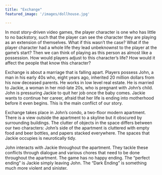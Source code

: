 ```yaml
---
title: "Exchange"
featured_image: '/images/dollhouse.jpg'

---
```

In most story-driven video games, the player character is one who has little to no backstory, such that the player can see the character they are playing as an extension of themselves. What if this wasn’t the case? What if the player character had a whole life they lead unbeknownst to the player at the game’s start? Then we can think of playing as this person as almost like a possession. How would players adjust to this character’s life? How would it affect the people that know this character?

Exchange is about a marriage that is falling apart. Players possess John, a man in his early 40s who, eight years ago, inherited 20 million dollars from his now deceased parents. He works in low level real estate. He is married to Jackie, a woman in her mid-late 20s, who is pregnant with John’s child. John is pressuring Jackie to quit her job once the baby comes. Jackie wants to continue her career, afraid that her life is ending into motherhood before it even begins. This is the main conflict of our story.

Exchange takes place in John’s condo, a two-floor modern apartment. There is a view outside the apartment to a skyline but it obscured by surrounding buildings. The clutter of objects in the space differs between our two characters: John’s side of the apartment is cluttered with empty food and beer bottles, and papers stacked everywhere. The spaces that Jackie occupies is neurotically tidy.

John interacts with Jackie throughout the apartment. They tackle these conflicts through dialogue and various chores that need to be done throughout the apartment. The game has no happy ending. The “perfect ending” is Jackie simply leaving John. The “Dark Ending” is something much more violent and sinister.
